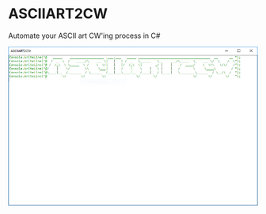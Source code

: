 # ASCIIART2CW
Automate your ASCII art CW'ing process in C#

![Screenshot](https://github.com/thebitbrine/ASCIIART2CW/blob/master/ASCIIART2CW/Screenshot.png)
